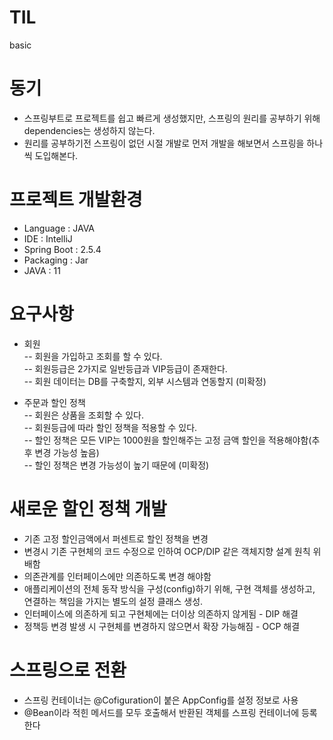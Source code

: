 # TIL
basic
# 동기
 - 스프링부트로 프로젝트를 쉽고 빠르게 생성했지만, 스프링의 원리를 공부하기 위해 dependencies는 생성하지 않는다.
 - 원리를 공부하기전 스프링이 없던 시절 개발로 먼저 개발을 해보면서 스프링을 하나씩 도입해본다.

# 프로젝트 개발환경
- Language : JAVA
- IDE : IntelliJ
- Spring Boot : 2.5.4
- Packaging : Jar
- JAVA : 11

# 요구사항
 - 회원   
    -- 회원을 가입하고 조회를 할 수 있다.  
    -- 회원등급은 2가지로 일반등급과 VIP등급이 존재한다.  
    -- 회원 데이터는 DB를 구축할지, 외부 시스템과 연동할지 (미확정)  
    
 - 주문과 할인 정책  
   -- 회원은 상품을 조회할 수 있다.  
   -- 회원등급에 따라 할인 정책을 적용할 수 있다.  
   -- 할인 정책은 모든 VIP는 1000원을 할인해주는 고정 금액 할인을 적용해야함(추후 변경 가능성 높음)  
   -- 할인 정책은 변경 가능성이 높기 때문에 (미확정)  
   
 # 새로운 할인 정책 개발
  - 기존 고정 할인금액에서 퍼센트로 할인 정책을 변경  
  - 변경시 기존 구현체의 코드 수정으로 인하여 OCP/DIP 같은 객체지향 설계 원칙 위배함  
  - 의존관계를 인터페이스에만 의존하도록 변경 해야함  
  - 애플리케이션의 전체 동작 방식을 구성(config)하기 위해, 구현 객체를 생성하고, 연결하는 책임을 가지는 별도의 설정 클래스 생성.  
  - 인터페이스에 의존하게 되고 구현체에는 더이상 의존하지 않게됨 - DIP 해결
  - 정책등 변경 발생 시 구현체를 변경하지 않으면서 확장 가능해짐 - OCP 해결  

# 스프링으로 전환
 - 스프링 컨테이너는 @Cofiguration이 붙은 AppConfig를 설정 정보로 사용
 - @Bean이라 적힌 메서드를 모두 호출해서 반환된 객체를 스프링 컨테이너에 등록한다
